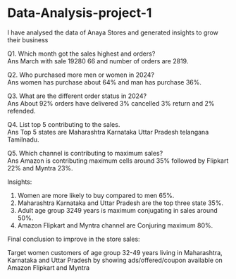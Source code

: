 # Data-Analysis-project-1
I have analysed the data of Anaya Stores and generated insights to grow their business

 
Q1. Which month got the sales highest and orders?  
Ans March with sale 19280 66 and number of orders are 2819. 

Q2. Who purchased more men or women in 2024?  
Ans women has purchase about 64% and man has purchase 36%.

Q3. What are the different order status in 2024?  
Ans About 92% orders have delivered 3% cancelled 3% return and 2% refended.

Q4. List top 5 contributing to the sales.  
Ans Top 5 states are Maharashtra Karnataka Uttar Pradesh telangana Tamilnadu.
 
Q5. Which channel is contributing to maximum sales?  
Ans Amazon is contributing maximum cells around 35% followed by Flipkart 22% and Myntra 23%.

Insights:
1. Women are more likely to buy compared to men 65%. 
2. Maharashtra Karnataka and Uttar Pradesh are the top three state 35%. 
3. Adult age group 3249 years is maximum conjugating in sales around 50%. 
4. Amazon Flipkart and Myntra channel are Conjuring maximum 80%.

Final conclusion to improve in the store sales:

Target women customers of age group 32-49 years living in Maharashtra, Karnataka and Uttar Pradesh by showing ads/offered/coupon available on Amazon Flipkart and Myntra
